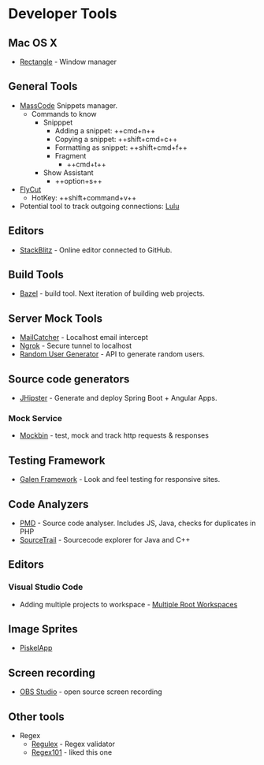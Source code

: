 # Developer Tools

## Mac OS X

- [Rectangle](https://rectangleapp.com/) - Window manager

## General Tools

- [MassCode](https://masscode.io)
  Snippets manager.
  - Commands to know
    - Snipppet
      - Adding a snippet: ++cmd+n++
      - Copying a snippet: ++shift+cmd+c++
      - Formatting as snippet: ++shift+cmd+f++
      - Fragment
        - ++cmd+t++
    - Show Assistant
      - ++option+s++
- [FlyCut](https://github.com/TermiT/Flycut)
  - HotKey: ++shift+command+v++
- Potential tool to track outgoing connections: [Lulu](https://objective-see.com/products/lulu.html)

## Editors

- [StackBlitz](https://stackblitz.com/docs) - Online editor connected to GitHub.

## Build Tools

- [Bazel](https://bazel.build/) - build tool. Next iteration of building web projects.

## Server Mock Tools

- [MailCatcher](https://mailcatcher.me/) - Localhost email intercept
- [Ngrok](https://ngrok.com/) - Secure tunnel to localhost
- [Random User Generator](https://randomuser.me/) - API to generate random users.

## Source code generators

- [JHipster](http://www.jhipster.tech/) - Generate and deploy Spring Boot + Angular Apps.

### Mock Service

- [Mockbin](http://mockbin.com/) - test, mock and track http requests & responses

## Testing Framework

- [Galen Framework](http://galenframework.com/) - Look and feel testing for responsive sites.

## Code Analyzers

- [PMD](https://pmd.github.io/) - Source code analyser. Includes JS, Java, checks for duplicates in PHP
- [SourceTrail](https://www.sourcetrail.com/) - Sourcecode explorer for Java and C++

## Editors

### Visual Studio Code

- Adding multiple projects to workspace - [Multiple Root Workspaces](https://code.visualstudio.com/docs/editor/multi-root-workspaces)

## Image Sprites

- [PiskelApp](https://www.piskelapp.com/)

## Screen recording

- [OBS Studio](https://obsproject.com/) - open source screen recording

## Other tools

- Regex
  - [Regulex](https://jex.im/regulex) - Regex validator
  - [Regex101](https://regex101.com) - liked this one
